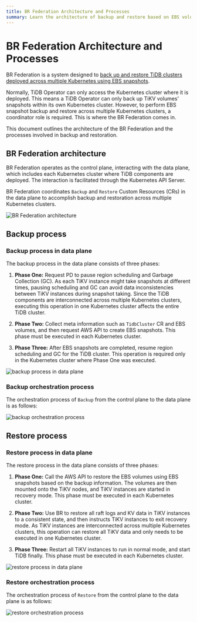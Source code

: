 ```yaml
---
title: BR Federation Architecture and Processes
summary: Learn the architecture of backup and restore based on EBS volume snapshots in TiDB cluster deployed across multiple Kubernetes.
---
```


# BR Federation Architecture and Processes

BR Federation is a system designed to [back up and restore TiDB clusters deployed across multiple Kubernetes using EBS snapshots](deploy-tidb-cluster-across-multiple-kubernetes.md). 

Normally, TiDB Operator can only access the Kubernetes cluster where it is deployed. This means a TiDB Operator can only back up TiKV volumes' snapshots within its own Kubernetes cluster. However, to perform EBS snapshot backup and restore across multiple Kubernetes clusters, a coordinator role is required. This is where the BR Federation comes in. 

This document outlines the architecture of the BR Federation and the processes involved in backup and restoration.

## BR Federation architecture

BR Federation operates as the control plane, interacting with the data plane, which includes each Kubernetes cluster where TiDB components are deployed. The interaction is facilitated through the Kubernetes API Server. 

BR Federation coordinates `Backup` and `Restore` Custom Resources (CRs) in the data plane to accomplish backup and restoration across multiple Kubernetes clusters.

![BR Federation architecture](/media/br-federation-architecture.png)

## Backup process

### Backup process in data plane

The backup process in the data plane consists of three phases:

1. **Phase One:** Request PD to pause region scheduling and Garbage Collection (GC). As each TiKV instance might take snapshots at different times, pausing scheduling and GC can avoid data inconsistencies between TiKV instances during snapshot taking. Since the TiDB components are interconnected across multiple Kubernetes clusters, executing this operation in one Kubernetes cluster affects the entire TiDB cluster.

2. **Phase Two:** Collect meta information such as `TidbCluster` CR and EBS volumes, and then request AWS API to create EBS snapshots. This phase must be executed in each Kubernetes cluster.

3. **Phase Three:** After EBS snapshots are completed, resume region scheduling and GC for the TiDB cluster. This operation is required only in the Kubernetes cluster where Phase One was executed.

![backup process in data plane](/media/volume-backup-process-data-plane.png)

### Backup orchestration process

The orchestration process of `Backup` from the control plane to the data plane is as follows:

![backup orchestration process](/media/volume-backup-process-across-multiple-kubernetes-overall.png)

## Restore process

### Restore process in data plane

The restore process in the data plane consists of three phases:

1. **Phase One:** Call the AWS API to restore the EBS volumes using EBS snapshots based on the backup information. The volumes are then mounted onto the TiKV nodes, and TiKV instances are started in recovery mode. This phase must be executed in each Kubernetes cluster.

2. **Phase Two:** Use BR to restore all raft logs and KV data in TiKV instances to a consistent state, and then instructs TiKV instances to exit recovery mode. As TiKV instances are interconnected across multiple Kubernetes clusters, this operation can restore all TiKV data and only needs to be executed in one Kubernetes cluster.

3. **Phase Three:** Restart all TiKV instances to run in normal mode, and start TiDB finally. This phase must be executed in each Kubernetes cluster.

![restore process in data plane](/media/volume-restore-process-data-plane.png)

### Restore orchestration process

The orchestration process of `Restore` from the control plane to the data plane is as follows:

![restore orchestration process](/media/volume-restore-process-across-multiple-kubernetes-overall.png)
